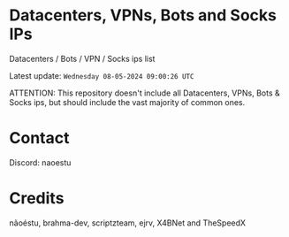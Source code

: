 # Datacenters, VPNs, Bots and Socks IPs
 
Datacenters / Bots / VPN / Socks ips list

Latest update: `Wednesday 08-05-2024 09:00:26 UTC` 

ATTENTION: This repository doesn't include all Datacenters, VPNs, Bots & Socks ips, 
but should include the vast majority of common ones.

# Contact
Discord: naoestu

# Credits
nãoéstu, brahma-dev, scriptzteam, ejrv, X4BNet and TheSpeedX
